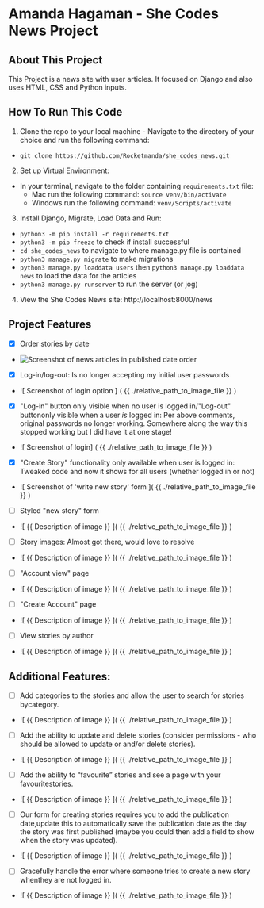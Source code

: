 # Amanda Hagaman - She Codes News Project

## About This Project
This Project is a news site with user articles. It focused on Django and also uses HTML, CSS and Python inputs. 

## How To Run This Code
 1. Clone the repo to your local machine - Navigate to the directory of your choice and run the following command: 
   - `git clone https://github.com/Rocketmanda/she_codes_news.git`
  
 2. Set up Virtual Environment:
   - In your terminal, navigate to the folder containing `requirements.txt` file:
     - Mac run the following command: `source venv/bin/activate`
     - Windows run the following command: `venv/Scripts/activate`

 3. Install Django, Migrate, Load Data and Run:
  - `python3 -m pip install -r requirements.txt`
  - `python3 -m pip freeze` to check if install successful
  - `cd she_codes_news` to navigate to where manage.py file is contained
  - `python3 manage.py migrate` to make migrations
  - `python3 manage.py loaddata users` then `python3 manage.py loaddata news` to load the data for the articles
  - `python3 manage.py runserver` to run the server (or jog)

  4. View the She Codes News site: http://localhost:8000/news


## Project Features
  - [X] Order stories by date
  - ![ Screenshot of news articles in published date order ]( )

  - [X] Log-in/log-out: Is no longer accepting my initial user passwords
  - ![ Screenshot of login option ] ( {{ ./relative_path_to_image_file }} )
    
   - [X] "Log-in" button only visible when no user is logged in/"Log-out" buttononly visible when a user *is* logged in: Per above comments, original passwords no longer working. Somewhere along the way this stopped working but I did have it at one stage!
- ![ Screenshot of login] ( {{ ./relative_path_to_image_file }} )

- [X] "Create Story" functionality only available when user is logged in: Tweaked code and now it shows for all users (whether logged in or not)
- ![ Screenshot of 'write new story' form ]( {{ ./relative_path_to_image_file }} )
  
- [ ] Styled "new story" form
- ![ {{ Description of image }} ]( {{ ./relative_path_to_image_file }} )

- [ ] Story images: Almost got there, would love to resolve
- ![ {{ Description of image }} ]( {{ ./relative_path_to_image_file }} )
  
- [ ] "Account view" page
- ![ {{ Description of image }} ]( {{ ./relative_path_to_image_file }} )
  
- [ ] "Create Account" page
- ![ {{ Description of image }} ]( {{ ./relative_path_to_image_file }} )

- [ ] View stories by author
- ![ {{ Description of image }} ]( {{ ./relative_path_to_image_file }} )

  

## Additional Features:

- [ ] Add categories to the stories and allow the user to search for stories bycategory.
- ![ {{ Description of image }} ]( {{ ./relative_path_to_image_file }} )

- [ ] Add the ability to update and delete stories (consider permissions - who should be allowed to update or and/or delete stories).
- ![ {{ Description of image }} ]( {{ ./relative_path_to_image_file }} )

- [ ] Add the ability to “favourite” stories and see a page with your favouritestories.
- ![ {{ Description of image }} ]( {{ ./relative_path_to_image_file }} )

- [ ] Our form for creating stories requires you to add the publication date,update this to automatically save the publication date as the day the story was first published (maybe you could then add a field to show when the story was updated).
- ![ {{ Description of image }} ]( {{ ./relative_path_to_image_file }} )

- [ ] Gracefully handle the error where someone tries to create a new story whenthey are not logged in.
- ![ {{ Description of image }} ]( {{ ./relative_path_to_image_file }} )